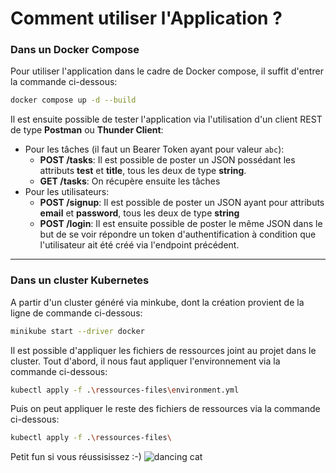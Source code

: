 # Comment utiliser l'Application ? 

### Dans un Docker Compose

Pour utiliser l'application dans le cadre de Docker compose, il suffit d'entrer la commande ci-dessous: 

```bash
docker compose up -d --build
```

Il est ensuite possible de tester l'application via l'utilisation d'un client REST de type **Postman** ou **Thunder Client**: 

* Pour les tâches (il faut un Bearer Token ayant pour valeur `abc`):
  * **POST /tasks**: Il est possible de poster un JSON possédant les attributs **test** et **title**, tous les deux de type **string**.
  * **GET /tasks**: On récupère ensuite les tâches
* Pour les utilisateurs:
  * **POST /signup**: Il est possible de poster un JSON ayant pour attributs **email** et **password**, tous les deux de type **string**
  * **POST /login**: Il est ensuite possible de poster le même JSON dans le but de se voir répondre un token d'authentification à condition que l'utilisateur ait été créé via l'endpoint précédent.

---

### Dans un cluster Kubernetes

A partir d'un cluster généré via minkube, dont la création provient de la ligne de commande ci-dessous: 

```bash
minikube start --driver docker
```

Il est possible d'appliquer les fichiers de ressources joint au projet dans le cluster. Tout d'abord, il nous faut appliquer l'environnement via la commande ci-dessous: 

```bash
kubectl apply -f .\ressources-files\environment.yml
```

Puis on peut appliquer le reste des fichiers de ressources via la commande ci-dessous: 

```bash
kubectl apply -f .\ressources-files\
```
Petit fun si vous réussisissez :-)
![dancing cat](https://media.giphy.com/media/ACVoiOEjbA6nC/giphy.gif)

